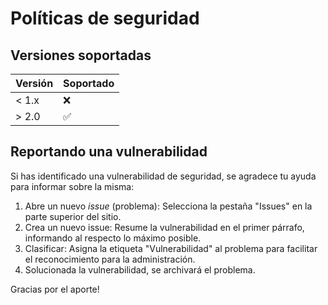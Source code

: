 # Políticas de seguridad

## Versiones soportadas

| Versión | Soportado          |
| ------- | ------------------ |
| < 1.x   | :x:                |
| > 2.0   | :white_check_mark: |

## Reportando una vulnerabilidad

Si has identificado una vulnerabilidad de seguridad, se agradece tu ayuda para informar sobre la misma:
1. Abre un nuevo _issue_ (problema): Selecciona la pestaña "Issues" en la parte superior del sitio.
2. Crea un nuevo issue: Resume la vulnerabilidad en el primer párrafo, informando al respecto lo máximo posible.
3. Clasificar: Asigna la etiqueta "Vulnerabilidad" al problema para facilitar el reconocimiento para la administración.
4. Solucionada la vulnerabilidad, se archivará el problema.

Gracias por el aporte!